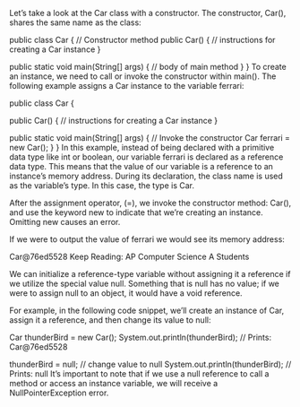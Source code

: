 Let’s take a look at the Car class with a constructor. The constructor, Car(), shares the same name as the class:

public class Car {
// Constructor method
public Car() {
// instructions for creating a Car instance
}

public static void main(String[] args) {
// body of main method
}
}
To create an instance, we need to call or invoke the constructor within main(). The following example assigns a Car instance to the variable ferrari:

public class Car {

public Car() {
// instructions for creating a Car instance
}

public static void main(String[] args) {
// Invoke the constructor
Car ferrari = new Car();
}
}
In this example, instead of being declared with a primitive data type like int or boolean, our variable ferrari is declared as a reference data type. This means that the value of our variable is a reference to an instance’s memory address. During its declaration, the class name is used as the variable’s type. In this case, the type is Car.

After the assignment operator, (=), we invoke the constructor method: Car(), and use the keyword new to indicate that we’re creating an instance. Omitting new causes an error.

If we were to output the value of ferrari we would see its memory address:

Car@76ed5528
Keep Reading: AP Computer Science A Students

We can initialize a reference-type variable without assigning it a reference if we utilize the special value null. Something that is null has no value; if we were to assign null to an object, it would have a void reference.

For example, in the following code snippet, we’ll create an instance of Car, assign it a reference, and then change its value to null:

Car thunderBird = new Car();
System.out.println(thunderBird); // Prints: Car@76ed5528

thunderBird = null; // change value to null
System.out.println(thunderBird); // Prints: null
It’s important to note that if we use a null reference to call a method or access an instance variable, we will receive a NullPointerException error.